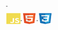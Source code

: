 <div>
   <a href="https://account.beacons.ai/onboarding/themeGeneration">
   <img heigh="180em" scr="https://github-readme-stats.vercel.app/api?username=guilhermefontsshow_show_icons=truehttps://github.com/anuraghazra/github-readme-stats"/>
   <img height="180em" scr="https://github-readme-stats.vercel.app/api/top-langs/?username=guilhermefonts&layout=compact&langs_count=7&theme=dracula"/>
 </div>
 <div style="display: inline_block"><br>
  <img align="center" alt="Rafa-Js" height="30" width="40" src="https://raw.githubusercontent.com/devicons/devicon/master/icons/javascript/javascript-plain.svg">
  <img align="center" alt="Rafa-HTML" height="30" width="40" src="https://raw.githubusercontent.com/devicons/devicon/master/icons/html5/html5-original.svg">
  <img align="center" alt="Rafa-CSS" height="30" width="40" src="https://raw.githubusercontent.com/devicons/devicon/master/icons/css3/css3-original.svg">
  <img align="right" alt="" height="150" style="border-radius:50px;" src="">
</div>
